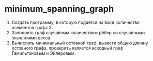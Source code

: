 # minimum_spanning_graph

1. Создать программу, в которую подаётся на вход количество элементов графа X.
2. Заполнить граф случайным количеством рёбер со случайными значениями весов.
3. Вычислить минимальный остовной граф, вывести общую длинну остовного графа, проверить является исходный граф Гамильтоновым и Эйлеровым.
